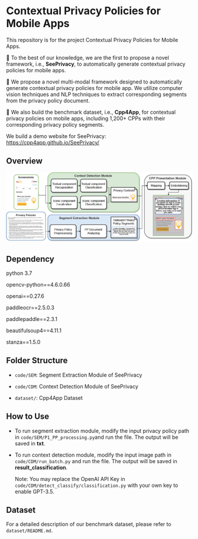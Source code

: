 # Contextual Privacy Policies for Mobile Apps

This repository is for the project Contextual Privacy Policies for Mobile Apps.  

🚀 To the best of our knowledge, we are the first to propose a novel framework, i.e., **SeePrivacy**, to automatically generate contextual privacy policies for mobile apps.

🥳 We propose a novel multi-modal framework designed to automatically generate contextual privacy policies for mobile app. We utilize computer vision techniques and NLP techniques to extract corresponding segments from the privacy policy document.

👏 We also build the benchmark dataset, i.e., **Cpp4App**, for contextual privacy policies on mobile apps, including 1,200+ CPPs with their corresponding privacy policy segments.  

We build a demo website for SeePrivacy: https://cpp4app.github.io/SeePrivacy/

## Overview

<img title="" src="./overview_img/overview.jpg" alt="" data-align="center">

## Dependency

python 3.7

opencv-python==4.6.0.66

openai==0.27.6

paddleocr==2.5.0.3

paddlepaddle==2.3.1

beautifulsoup4==4.11.1

stanza==1.5.0

## Folder Structure

- `code/SEM`: Segment Extraction Module of SeePrivacy

- `code/CDM`: Context Detection Module of SeePrivacy

- `dataset/`: Cpp4App Dataset

## How to Use

- To run segment extraction module, modify the input privacy policy path in `code/SEM/P1_PP_processing.py`and run the file. The output will be saved in **txt**.

- To run context detection module, modify the input image path in `code/CDM/run_batch.py` and run the file. The output will be saved in **result_classification**.
  
  Note: You may replace the OpenAI API Key in `code/CDM/detect_classify/classification.py` with your own key to enable GPT-3.5.

<!--
**Cpp4App/Cpp4App** is a ✨ _special_ ✨ repository because its `README.md` (this file) appears on your GitHub profile.

Here are some ideas to get you started:

- 🔭 I’m currently working on ...
- 🌱 I’m currently learning ...
- 👯 I’m looking to collaborate on ...
- 🤔 I’m looking for help with ...
- 💬 Ask me about ...
- 📫 How to reach me: ...
- 😄 Pronouns: ...
- ⚡ Fun fact: ...
-->

## Dataset

For a detailed description of our benchmark dataset, please refer to `dataset/README.md`.
